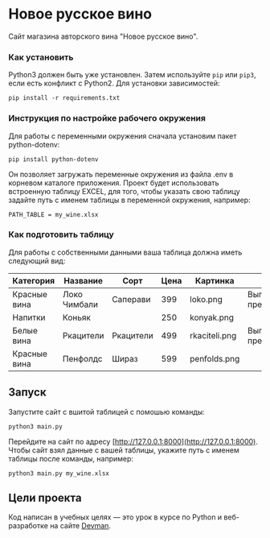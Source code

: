 # Новое русское вино

Сайт магазина авторского вина "Новое русское вино".

### Как установить

Python3 должен быть уже установлен. Затем используйте `pip` или `pip3`, если есть конфликт с Python2. Для установки зависимостей:
```
pip install -r requirements.txt
```

### Инструкция по настройке рабочего окружения

Для работы с переменными окружения сначала установим пакет python-dotenv:
```
pip install python-dotenv
```
Он позволяет загружать переменные окружения из файла .env в корневом каталоге приложения. Проект будет использовать встроенную таблицу EXCEL, для того, чтобы указать свою таблицу задайте путь с именем таблицы в переменной окружения, например:

    PATH_TABLE = my_wine.xlsx 

### Как подготовить таблицу

Для работы с собственными данными ваша таблица должна иметь следующий вид:

| Категория    | Название     | Сорт      | Цена | Картинка      | Акция                |
|--------------|--------------|-----------|------|---------------|----------------------|
| Красные вина | Локо Чимбали | Саперави  | 399  | loko.png      | Выгодное предложение |
| Напитки      | Коньяк       |           | 250  | konyak.png    |                      |
| Белые вина   | Ркацители    | Ркацители | 499  | rkaciteli.png | Выгодное предложение |
| Красные вина | Пенфолдс     | Шираз     | 599  | penfolds.png  |                      |

## Запуск
Запустите сайт с вшитой таблицей с помошью команды: 
```
python3 main.py
```
Перейдите на сайт по адресу [http://127.0.0.1:8000](http://127.0.0.1:8000). Чтобы сайт взял данные с вашей таблицы, укажите путь с именем таблицы после команды, например:
```
python3 main.py my_wine.xlsx
```
## Цели проекта

Код написан в учебных целях — это урок в курсе по Python и веб-разработке на сайте [Devman](https://dvmn.org).
